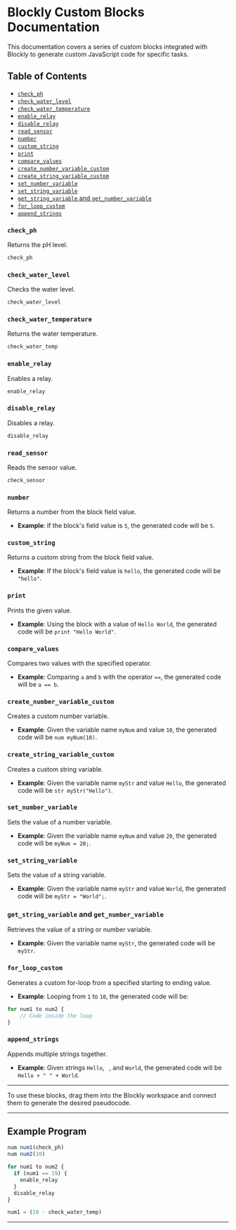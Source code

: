 # Blockly Custom Blocks Documentation

This documentation covers a series of custom blocks integrated with Blockly to generate custom JavaScript code for specific tasks.

## Table of Contents
- [`check_ph`](#check_ph)
- [`check_water_level`](#check_water_level)
- [`check_water_temperature`](#check_water_temperature)
- [`enable_relay`](#enable_relay)
- [`disable_relay`](#disable_relay)
- [`read_sensor`](#read_sensor)
- [`number`](#number)
- [`custom_string`](#custom_string)
- [`print`](#print)
- [`compare_values`](#compare_values)
- [`create_number_variable_custom`](#create_number_variable_custom)
- [`create_string_variable_custom`](#create_string_variable_custom)
- [`set_number_variable`](#set_number_variable)
- [`set_string_variable`](#set_string_variable)
- [`get_string_variable` and `get_number_variable`](#get_string_variable-and-get_number_variable)
- [`for_loop_custom`](#for_loop_custom)
- [`append_strings`](#append_strings)

### `check_ph`
Returns the pH level.
```javascript
check_ph
```

### `check_water_level`
Checks the water level.
```javascript
check_water_level
```

### `check_water_temperature`
Returns the water temperature.
```javascript
check_water_temp
```

### `enable_relay`
Enables a relay.
```javascript
enable_relay
```

### `disable_relay`
Disables a relay.
```javascript
disable_relay
```

### `read_sensor`
Reads the sensor value.
```javascript
check_sensor
```

### `number`
Returns a number from the block field value. 
- **Example**: If the block's field value is `5`, the generated code will be `5`.

### `custom_string`
Returns a custom string from the block field value.
- **Example**: If the block's field value is `hello`, the generated code will be `"hello"`.

### `print`
Prints the given value.
- **Example**: Using the block with a value of `Hello World`, the generated code will be `print "Hello World"`.

### `compare_values`
Compares two values with the specified operator.
- **Example**: Comparing `a` and `b` with the operator `==`, the generated code will be `a == b`.

### `create_number_variable_custom`
Creates a custom number variable.
- **Example**: Given the variable name `myNum` and value `10`, the generated code will be `num myNum(10)`.

### `create_string_variable_custom`
Creates a custom string variable.
- **Example**: Given the variable name `myStr` and value `Hello`, the generated code will be `str myStr("Hello")`.

### `set_number_variable`
Sets the value of a number variable.
- **Example**: Given the variable name `myNum` and value `20`, the generated code will be `myNum = 20;`.

### `set_string_variable`
Sets the value of a string variable.
- **Example**: Given the variable name `myStr` and value `World`, the generated code will be `myStr = "World";`.

### `get_string_variable` and `get_number_variable`
Retrieves the value of a string or number variable.
- **Example**: Given the variable name `myStr`, the generated code will be `myStr`.

### `for_loop_custom`
Generates a custom for-loop from a specified starting to ending value.
- **Example**: Looping from `1` to `10`, the generated code will be:
```javascript
for num1 to num2 {
    // Code inside the loop
}
```

### `append_strings`
Appends multiple strings together.
- **Example**: Given strings `Hello`, ` `, and `World`, the generated code will be `Hello + " " + World`.

---

To use these blocks, drag them into the Blockly workspace and connect them to generate the desired pseudocode.

--- 

## Example Program

```javascript
num num1(check_ph)
num num2(10)

for num1 to num2 {
  if (num1 == 19) {
    enable_relay
  }
  disable_relay
}

num1 = (10 - check_water_temp)
```

---